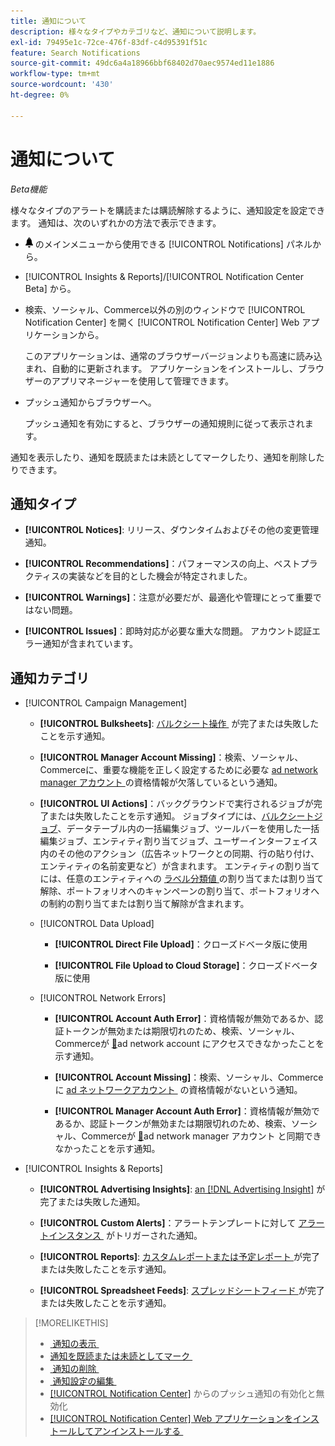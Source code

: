 ```yaml
---
title: 通知について
description: 様々なタイプやカテゴリなど、通知について説明します。
exl-id: 79495e1c-72ce-476f-83df-c4d95391f51c
feature: Search Notifications
source-git-commit: 49dc6a4a18966bbf68402d70aec9574ed11e1886
workflow-type: tm+mt
source-wordcount: '430'
ht-degree: 0%

---
```


# 通知について

*Beta機能*

様々なタイプのアラートを購読または購読解除するように、通知設定を設定できます。 通知は、次のいずれかの方法で表示できます。

* ![&#x200B; 通知 &#x200B;](/help/search-social-commerce/assets/notifications-panel.png " 通知 ") のメインメニューから使用できる [!UICONTROL Notifications] パネルから。

* [!UICONTROL Insights & Reports]/[!UICONTROL Notification Center Beta] から。

* 検索、ソーシャル、Commerce以外の別のウィンドウで [!UICONTROL Notification Center] を開く [!UICONTROL Notification Center] Web アプリケーションから。

  このアプリケーションは、通常のブラウザーバージョンよりも高速に読み込まれ、自動的に更新されます。 アプリケーションをインストールし、ブラウザーのアプリマネージャーを使用して管理できます。

* プッシュ通知からブラウザーへ。

  プッシュ通知を有効にすると、ブラウザーの通知規則に従って表示されます。

通知を表示したり、通知を既読または未読としてマークしたり、通知を削除したりできます。

## 通知タイプ

* **[!UICONTROL Notices]**: リリース、ダウンタイムおよびその他の変更管理通知。

* **[!UICONTROL Recommendations]**：パフォーマンスの向上、ベストプラクティスの実装などを目的とした機会が特定されました。

* **[!UICONTROL Warnings]**：注意が必要だが、最適化や管理にとって重要ではない問題。

* **[!UICONTROL Issues]**：即時対応が必要な重大な問題。 アカウント認証エラー通知が含まれています。

## 通知カテゴリ

* [!UICONTROL Campaign Management]

   * **[!UICONTROL Bulksheets]**: [&#x200B; バルクシート操作 &#x200B;](/help/search-social-commerce/campaign-management/bulksheets/bulksheet-about.md) が完了または失敗したことを示す通知。

   * **[!UICONTROL Manager Account Missing]**：検索、ソーシャル、Commerceに、重要な機能を正しく設定するために必要な [ad network manager アカウント &#x200B;](/help/search-social-commerce/admin/manager-accounts.md) の資格情報が欠落しているという通知。

   * **[!UICONTROL UI Actions]**：バックグラウンドで実行されるジョブが完了または失敗したことを示す通知。 ジョブタイプには、[&#x200B; バルクシートジョブ &#x200B;](/help/search-social-commerce/campaign-management/bulksheets/bulksheet-about.md)、データテーブル内の一括編集ジョブ、ツールバーを使用した一括編集ジョブ、エンティティ割り当てジョブ、ユーザーインターフェイス内のその他のアクション（広告ネットワークとの同期、行の貼り付け、エンティティの名前変更など）が含まれます。 エンティティの割り当てには、任意のエンティティへの [&#x200B; ラベル分類値 &#x200B;](/help/search-social-commerce/campaign-management/label-classifications/classification-about.md) の割り当てまたは割り当て解除、ポートフォリオへのキャンペーンの割り当て、ポートフォリオへの制約の割り当てまたは割り当て解除が含まれます。<!--Link "constraint" to constraint-about.md if that file is ever public -->

   * [!UICONTROL Data Upload]

      * **[!UICONTROL Direct File Upload]**：クローズドベータ版に使用

      * **[!UICONTROL File Upload to Cloud Storage]**：クローズドベータ版に使用

   * [!UICONTROL Network Errors]

      * **[!UICONTROL Account Auth Error]**：資格情報が無効であるか、認証トークンが無効または期限切れのため、検索、ソーシャル、Commerceが [&#128279;](/help/search-social-commerce/campaign-management/accounts/ad-network-account-about.md)ad network account にアクセスできなかったことを示す通知。

      * **[!UICONTROL Account Missing]**：検索、ソーシャル、Commerceに [ad ネットワークアカウント &#x200B;](/help/search-social-commerce/campaign-management/accounts/ad-network-account-about.md) の資格情報がないという通知。

      * **[!UICONTROL Manager Account Auth Error]**：資格情報が無効であるか、認証トークンが無効または期限切れのため、検索、ソーシャル、Commerceが [&#128279;](/help/search-social-commerce/admin/manager-accounts.md)ad network manager アカウント  と同期できなかったことを示す通知。

  <!--
  * [!UICONTROL Setup Errors]
  
    * **[!UICONTROL Adobe Analytics Tracking Setup Error]**: : Notifications that the [!UICONTROL Landing Page Suffix] value is incorrect, missing, or contains an incorrect [AMO ID template](/help/integrations/analytics/ids.md#amo-id-formats); the [!UICONTROL Tracking Template] is incorrect or missing; or the [!UICONTROL Landing Page Suffix] or [!UICONTROL Tracking Template] is overridden at a lower level by an incorrect value. Separate notifications are sent a) for errors at the account level and b) for errors at the campaign and lower levels.
    
    * **[!UICONTROL Manager Account Missing]**: Notifications that Search, Social, & Commerce is missing the credentials for an [ad network manager account](/help/search-social-commerce/admin/manager-accounts.md), which are required for the correct setup of critical functions.
  -->

* [!UICONTROL Insights & Reports]

   * **[!UICONTROL Advertising Insights]**: [an [!DNL Advertising Insight]](/help/search-social-commerce/advertising-insights/insight-about.md) が完了または失敗した通知。

   * **[!UICONTROL Custom Alerts]**：アラートテンプレートに対して [&#x200B; アラートインスタンス &#x200B;](/help/search-social-commerce/alerts/alert-about.md) がトリガーされた通知。

   * **[!UICONTROL Reports]**: [&#x200B; カスタムレポートまたは予定レポート &#x200B;](/help/search-social-commerce/reports/report-about.md) が完了または失敗したことを示す通知。

   * **[!UICONTROL Spreadsheet Feeds]**: [&#x200B; スプレッドシートフィード &#x200B;](/help/search-social-commerce/reports/automation/spreadsheet-feeds/spreadsheet-feed-about.md) が完了または失敗したことを示す通知。

<!--
* [!UICONTROL Optimization]

  * **[!UICONTROL Accuracy]**: 

-->

<!--
* [!UICONTROL Portfolio Management]

  * **[!UICONTROL Simulation Report]**: 

-->

<!--
* [!UICONTROL System]

  * **[!UICONTROL Change Management]**: 

-->

>[!MORELIKETHIS]
>
>* [&#x200B; 通知の表示 &#x200B;](notification-view.md)
>* [&#x200B; 通知を既読または未読としてマーク &#x200B;](notification-mark-read-unread.md)
>* [&#x200B; 通知の削除 &#x200B;](notification-delete.md)
>* [&#x200B; 通知設定の編集 &#x200B;](notification-edit.md)
>* [[!UICONTROL Notification Center]](notifications-push-enable-disable.md) からのプッシュ通知の有効化と無効化
>* [[!UICONTROL Notification Center] Web アプリケーションをインストールしてアンインストールする &#x200B;](notification-app-install-uninstall.md)
